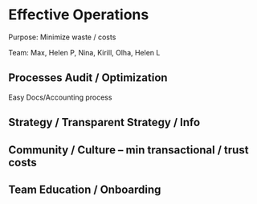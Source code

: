 # Effective Operations

Purpose: Minimize waste / costs

Team: Max, Helen P, Nina, Kirill, Olha, Helen L

## Processes Audit / Optimization

Easy Docs/Accounting process



## Strategy / Transparent Strategy / Info



## Community / Culture – min transactional / trust costs



## Team Education / Onboarding



## 

